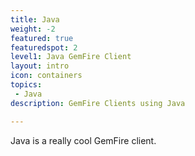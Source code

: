 ```yaml
---
title: Java
weight: -2
featured: true
featuredspot: 2
level1: Java GemFire Client
layout: intro
icon: containers
topics:
 - Java
description: GemFire Clients using Java

---
```

Java is a really cool GemFire client.